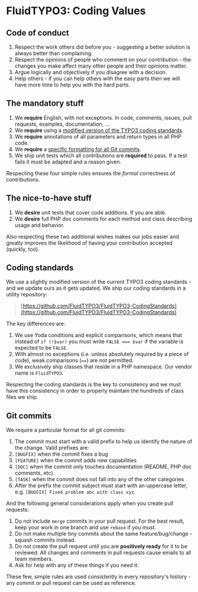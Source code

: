 FluidTYPO3: Coding Values
=========================

Code of conduct
---------------

1. Respect the work others did before you - suggesting a better solution is always better than complaining.
2. Respect the opinions of people who comment on your contribution - the changes you make affect many other people and their opinions matter.
3. Argue logically and objectively if you disagree with a decision.
4. Help others - if you can help others with the easy parts then we will have more time to help you with the hard parts.

The mandatory stuff
-------------------

1. We **require** English, with not exceptions. In code, comments, issues, pull requests, examples, documentation, ...
2. We **require** using a [modified version of the TYPO3 coding standards](#coding-standards).
3. We **require** annotations of all parameters and return types in all PHP code.
4. We **require** a [specific formatting for all Git commits](#git-commits).
5. We ship unit tests which all contributions are **required** to pass. If a test fails it must be adapted and a reason given.

Respecting these four simple rules ensures the *formal* correctness of contributions.

The nice-to-have stuff
----------------------

1. We **desire** unit tests that cover code additions. If you are able.
2. We **desire** full PHP doc comments for each method and class describing usage and behavior.

Also respecting these two additional wishes makes our jobs easier and greatly improves the likelihood of having your contribution accepted (quickly, too).

Coding standards
----------------

We use a slightly modified version of the current TYPO3 coding standards - and we update ours as it gets updated. We ship our coding standards in a utility repository:

> [https://github.com/FluidTYPO3/FluidTYPO3-CodingStandards](https://github.com/FluidTYPO3/FluidTYPO3-CodingStandards)

The key differences are:

1. We use Yoda conditions and explicit comparisons, which means that instead of `if (!$var)` you must write `FALSE === $var` if the variable is expected to be `FALSE`.
2. With almost no exceptions (i.e. unless absolutely required by a piece of code), weak comparisons (`==`) are not permitted.
3. We exclusively ship classes that reside in a PHP namespace. Our vendor name is `FluidTYPO3`.

Respecting the coding standards is the key to consistency and we must have this consistency in order to properly maintain the hundreds of class files we ship.

Git commits
-----------

We require a particular format for all git commits:

1. The commit must start with a valid prefix to help us identify the nature of the change. Valid prefixes are:
  1. `[BUGFIX]` when the commit fixes a bug
  2. `[FEATURE]` when the commit adds new capabilities 
  3. `[DOC]` when the commit only touches documentation (README, PHP doc comments, etc) 
  4. `[TASK]` when the commit does not fall into any of the other categories
2. After the prefix the commit subject must start with an uppercase letter, e.g. `[BUGFIX] Fixed problem abc with class xyz`.

And the following general considerations apply when you create pull requests:

1. Do not include `merge` commits in your pull request. For the best result, keep your work in one branch and use `rebase` if you must.
2. Do not make multiple tiny commits about the same feature/bug/change - squash commits instead.
3. Do not create the pull request until you are **positively ready** for it to be reviewed. All changes and comments in pull requests cause emails to all team members.
4. Ask for help with any of these things if you need it.

These few, simple rules are used consistently in every repository's history - any commit or pull request can be used as reference.
